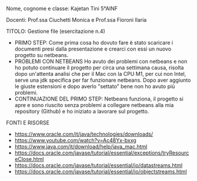 Nome, cognome e classe: Kajetan Tini 5°AINF

Docenti: Prof.ssa Ciuchetti Monica e Prof.ssa Fioroni Ilaria

TITOLO: Gestione file (esercitazione n.4)

- PRIMO STEP:
Come prima cosa ho dovuto fare è stato scaricare i documenti presi dalla presentazione e crearci con essi un nuovo progetto su netbeans.
- PROBLEMI CON NETBEANS
Ho avuto dei problemi con netbeans e non ho potuto continuare il progetto per circa una settimana causa, risolta dopo un'attenta analisi che per il Mac con la CPU M1, per cui non Intel, serve una jdk specifica per far funzionare netbeans. Dopo aver aggiunto le giuste estensioni e dopo averlo "settato" bene non ho avuto più problemi.
- CONTINUAZIONE DEL PRIMO STEP:
Netbeans funziona, il progetto si apre e sono riuscito senza problemi a collegare netbeans alla mia repository (Github) e ho iniziato a lavorare sul progetto.


FONTI E RISORSE
- https://www.oracle.com/it/java/technologies/downloads/
- https://www.youtube.com/watch?v=Ac48Yx-bxxg
- https://www.java.com/it/download/help/java_mac.html
- https://docs.oracle.com/javase/tutorial/essential/exceptions/tryResourceClose.html
- https://docs.oracle.com/javase/tutorial/essential/io/datastreams.html
- https://docs.oracle.com/javase/tutorial/essential/io/objectstreams.html
